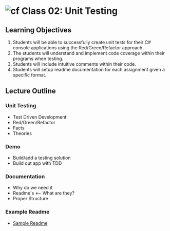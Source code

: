 ![cf](http://i.imgur.com/7v5ASc8.png) Class 02: Unit Testing
=====================================

## Learning Objectives
1. Students will be able to successfully create unit tests for their C# console applications using the Red/Green/Refactor approach. 
2. The students will understand and implement code coverage within their programs when testing.
3. Students will include intuitive comments within their code.
4. Students will setup readme documentation for each assignment given a specific format.

## Lecture Outline

### Unit Testing
- Test Driven Development
- Red/Green/Refactor
- Facts
- Theories

### Demo
- Build/add a testing solution
- Build out app with TDD

### Documentation
- Why do we need it
- Readme's <-- What are they?
- Proper Structure

### Example Readme
- [Sample Readme]("/sample-README.md")
 